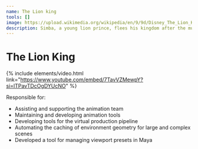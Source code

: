 ```yaml
---
name: The Lion king
tools: []
image: https://upload.wikimedia.org/wikipedia/en/9/9d/Disney_The_Lion_King_2019.jpg
description: Simba, a young lion prince, flees his kingdom after the murder of his father, Mufasa. Years later, a chance encounter with Nala, a lioness, causes him to return and take back what is rightfully his.
---
```


# The Lion King

{% include elements/video.html link="https://www.youtube.com/embed/7TavVZMewpY?si=lTPavTDcOgDYUcNO" %}

Responsible for:
* Assisting and supporting the animation team
* Maintaining and developing animation tools
* Developing tools for the virtual production pipeline
* Automating the caching of environment geometry for large and complex scenes
* Developed a tool for managing viewport presets in Maya